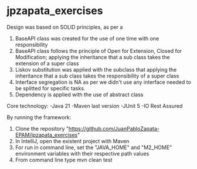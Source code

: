 # jpzapata_exercises

Design was based on SOLID principles, as per a 
1. BaseAPI class was created for the use of one time with one responsibility
2. BaseAPI class follows the principle of Open for Extension, Closed for Modification; applying the inheritance that a sub class takes the extension of a super class
3. Liskov substitution was applied with the subclass that applying the inheritance that a sub class takes the responsibility of a super class
4. Interface segregation is NA as per we didn't use any interface needed to be splitted for specific tasks.
5. Dependency is applied with the use of abstract class


Core technology:
-Java 21
-Maven last version
-JUnit 5
-IO Rest Assured

By running the framework:
1. Clone the repository "https://github.com/JuanPabloZapata-EPAM/jpzapata_exercises"
2. In IntelliJ, open the existent project with Maven
3. For run in command line, set the "JAVA_HOME" and "M2_HOME" environment variables with their respective path values
4. From command line type mvn clean test

